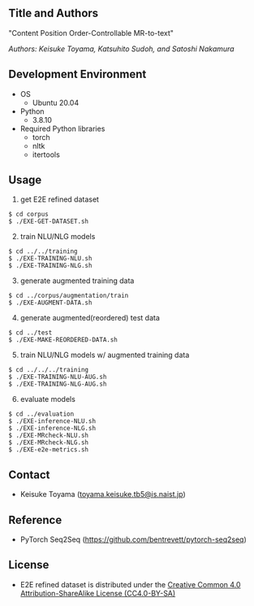## Title and Authors
"Content Position Order-Controllable MR-to-text"

_Authors: Keisuke Toyama, Katsuhito Sudoh, and Satoshi Nakamura_

## Development Environment
- OS
  + Ubuntu 20.04
- Python
  + 3.8.10
- Required Python libraries
  + torch
  + nltk
  + itertools

## Usage
1) get E2E refined dataset
```
$ cd corpus
$ ./EXE-GET-DATASET.sh
```
2) train NLU/NLG models
```
$ cd ../../training
$ ./EXE-TRAINING-NLU.sh
$ ./EXE-TRAINING-NLG.sh
```
3) generate augmented training data
```
$ cd ../corpus/augmentation/train
$ ./EXE-AUGMENT-DATA.sh
```
4) generate augmented(reordered) test data
```
$ cd ../test
$ ./EXE-MAKE-REORDERED-DATA.sh
```
5) train NLU/NLG models w/ augmented training data
```
$ cd ../../../training
$ ./EXE-TRAINING-NLU-AUG.sh
$ ./EXE-TRAINING-NLG-AUG.sh
```
6) evaluate models
```
$ cd ../evaluation
$ ./EXE-inference-NLU.sh
$ ./EXE-inference-NLG.sh
$ ./EXE-MRcheck-NLU.sh
$ ./EXE-MRcheck-NLG.sh
$ ./EXE-e2e-metrics.sh
```
## Contact
- Keisuke Toyama (toyama.keisuke.tb5@is.naist.jp)

## Reference
- PyTorch Seq2Seq (https://github.com/bentrevett/pytorch-seq2seq)

## License
- E2E refined dataset is distributed under the [Creative Common 4.0 Attribution-ShareAlike License (CC4.0-BY-SA)](https://creativecommons.org/licenses/by-sa/4.0/)
